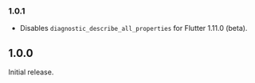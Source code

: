 ### 1.0.1

- Disables `diagnostic_describe_all_properties` for Flutter 1.11.0 (beta).

## 1.0.0

Initial release.
